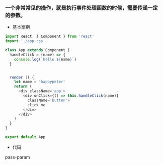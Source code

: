 
### 一个非常常见的操作，就是执行事件处理函数的时候，需要传递一定的参数。

* 基本案例
```js
import React, { Component } from 'react'
import './app.css'

class App extends Component {
  handleClick = (name) => {
    console.log(`hello ${name}`)
  }


  render () {
    let name = 'happypeter'
    return (
      <div className='app'>
        <div onClick={() => this.handleClick(name)}
          className='button'>
          click me
        </div>
      </div>
    )
  }
}

export default App
```

* 代码

pass-param
